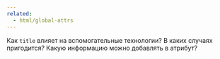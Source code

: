 ```yaml
---
related:
  - html/global-attrs
---
```


Как `title` влияет на вспомогательные технологии? В каких случаях пригодится? Какую информацию можно добавлять в атрибут?
